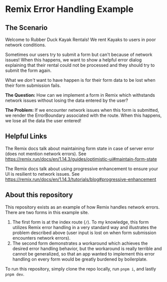 # Remix Error Handling Example

## The Scenario

Welcome to Rubber Duck Kayak Rentals! We rent Kayaks to users in poor
network conditions.

Sometimes our users try to submit a form but can't because of network issues!
When this happens, we want to show a helpful error dialog explaining that their
rental could not be processed and they should try to submit the form again.

What we _don't_ want to have happen is for their form data to be lost when
their form submission fails.

**The Question:** How can we implement a form in Remix which withstands
network issues without losing the data entered by the user?

**The Problem:** If we encounter network issues when this form is submitted, we
render the ErrorBoundary associated with the route. When this happens, we
lose all the data the user entered!

## Helpful Links

The Remix docs talk about maintaining form state in case of server error (does
not mention network errors). See
https://remix.run/docs/en/1.14.3/guides/optimistic-ui#maintain-form-state

The Remix docs talk about using progressive enhancement to ensure your UI is
resilient to network issues. See
https://remix.run/docs/en/1.14.3/tutorials/blog#progressive-enhancement

## About this repository

This repository exists as an example of how Remix handles network errors.
There are two forms in this example site.

1. The first form is at the index route (`/`). To my knowledge, this form
   utilizes Remix error handling in a very standard way and illustrates
   the problem described above (user input is lost on when form submission
   encounters network errors).
2. The second form demonstrates a workaround which achieves the desired
   error handling behavior, but the workaround is really terrible and cannot
   be generalized, so that an app wanted to implement this error handling on
   every form would be greatly burdened by boilerplate.

To run this repository, simply clone the repo locally, run `pnpm i`, and lastly
`pnpm dev`.
